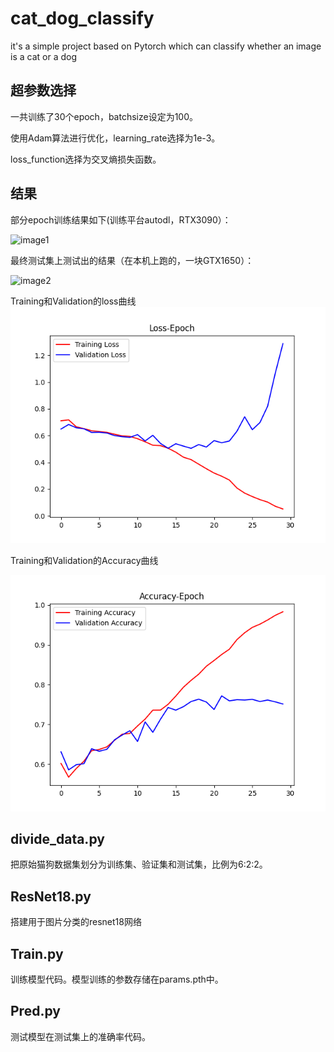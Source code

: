 # cat_dog_classify
it's a simple project based on Pytorch which can classify whether an image is a cat or a dog

## 超参数选择

一共训练了30个epoch，batchsize设定为100。

使用Adam算法进行优化，learning_rate选择为1e-3。

loss_function选择为交叉熵损失函数。

## 结果



部分epoch训练结果如下(训练平台autodl，RTX3090）：

![image1](https://github.com/akEliza/cat_dog_classify/blob/master/image-202307111091625734.png)

最终测试集上测试出的结果（在本机上跑的，一块GTX1650）：

![image2](https://github.com/akEliza/cat_dog_classify/blob/master/image-2023071102417459.png)

Training和Validation的loss曲线
![loss](https://github.com/akEliza/cat_dog_classify/blob/master/loss.png)

Training和Validation的Accuracy曲线

![accuracy](https://github.com/akEliza/cat_dog_classify/blob/master/accuracy.png)



## divide_data.py

把原始猫狗数据集划分为训练集、验证集和测试集，比例为6:2:2。

## ResNet18.py

搭建用于图片分类的resnet18网络

## Train.py

训练模型代码。模型训练的参数存储在params.pth中。

## Pred.py

测试模型在测试集上的准确率代码。
